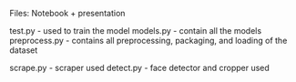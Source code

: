 Files:
Notebook + presentation

test.py - used to train the model
models.py - contain all the models
preprocess.py - contains all preprocessing, packaging, and loading of the dataset

scrape.py - scraper used
detect.py - face detector and cropper used
